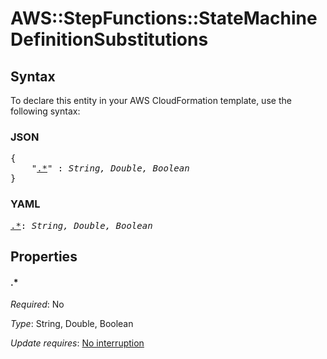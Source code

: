 # AWS::StepFunctions::StateMachine DefinitionSubstitutions

## Syntax

To declare this entity in your AWS CloudFormation template, use the following syntax:

### JSON

<pre>
{
    "<a href="#.*" title=".*">.*</a>" : <i>String, Double, Boolean</i>
}
</pre>

### YAML

<pre>
<a href="#.*" title=".*">.*</a>: <i>String, Double, Boolean</i>
</pre>

## Properties

#### \.*

_Required_: No

_Type_: String, Double, Boolean

_Update requires_: [No interruption](https://docs.aws.amazon.com/AWSCloudFormation/latest/UserGuide/using-cfn-updating-stacks-update-behaviors.html#update-no-interrupt)
